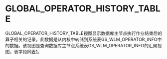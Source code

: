 # GLOBAL\_OPERATOR\_HISTORY\_TABLE<a name="ZH-CN_TOPIC_0245374849"></a>

GLOBAL\_OPERATOR\_HISTORY\_TABLE视图显示数据库主节点执行作业结束后的算子相关的记录。此数据是从内核中转储到系统表GS\_WLM\_OPERATOR\_INFO中的数据。该视图是查询数据库主节点系统表GS\_WLM\_OPERATOR\_INFO的汇聚视图。表字段同[表1](GLOBAL_OPERATOR_HISTORY.md#zh-cn_topic_0237122744_zh-cn_topic_0111176227_table85181143511)。
